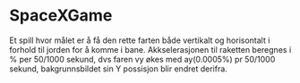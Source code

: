 # SpaceXGame
Et spill hvor målet er å få den rette farten både vertikalt og horisontalt i forhold til jorden for å komme i bane. 
Akkselerasjonen til raketten beregnes i % per 50/1000 sekund, dvs faren vy økes med ay(0.0005%) pr 50/1000 sekund, bakgrunnsbildet sin Y possisjon blir endret derifra. 
